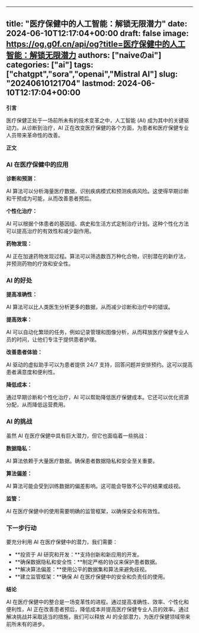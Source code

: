 
---
title: "医疗保健中的人工智能：解锁无限潜力"
date: 2024-06-10T12:17:04+00:00
draft: false
image: https://og.g0f.cn/api/og?title=医疗保健中的人工智能：解锁无限潜力
authors: ["naiveのai"]
categories: ["ai"]
tags: ["chatgpt","sora","openai","Mistral AI"]
slug: "20240610121704"
lastmod: 2024-06-10T12:17:04+00:00
---
**引言**

医疗保健正处于一场前所未有的技术变革之中，人工智能 (AI) 成为其中的关键驱动力。从诊断到治疗，AI 正在改变医疗保健的各个方面，为患者和医疗保健专业人员带来革命性的改善。

**正文**

### AI 在医疗保健中的应用

**诊断和预测：**

AI 算法可以分析海量医疗数据，识别疾病模式和预测疾病风险。这使得早期诊断和干预成为可能，从而改善患者预后。

**个性化治疗：**

AI 可以根据个体患者的基因组、病史和生活方式定制治疗计划。这种个性化方法可以提高治疗的有效性和减少副作用。

**药物发现：**

AI 正在加速药物发现过程。算法可以筛选数百万种化合物，识别潜在的新疗法，并预测药物的疗效和安全性。

### AI 的好处

**提高准确性：**

AI 算法可以比人类医生分析更多的数据，从而减少诊断和治疗中的错误。

**提高效率：**

AI 可以自动化繁琐的任务，例如记录管理和图像分析，从而释放医疗保健专业人员的时间，让他们专注于提供患者护理。

**改善患者体验：**

AI 驱动的虚拟助手可以为患者提供 24/7 支持，回答问题并安排预约。这可以提高患者满意度和便利性。

**降低成本：**

通过早期诊断和个性化治疗，AI 可以帮助降低医疗保健成本。它还可以优化资源分配，从而降低运营费用。

### AI 的挑战

虽然 AI 在医疗保健中具有巨大潜力，但它也面临着一些挑战：

**数据隐私：**

AI 算法依赖于大量医疗数据。确保患者数据隐私和安全至关重要。

**算法偏差：**

AI 算法可能会受到训练数据的偏差影响。这可能会导致不公平的结果或歧视。

**监管：**

AI 在医疗保健中的使用需要明确的监管框架，以确保安全和有效性。

### 下一步行动

要充分利用 AI 在医疗保健中的潜力，我们需要：

* **投资于 AI 研究和开发：**支持创新和新应用的开发。
* **确保数据隐私和安全性：**制定严格的协议来保护患者数据。
* **解决算法偏差：**使用公平的数据集和算法来避免歧视。
* **建立监管框架：**确保 AI 在医疗保健中的安全和负责任的使用。

**结论**

AI 在医疗保健中的整合是一场变革性的进程。通过提高准确性、效率、个性化和便利性，AI 正在改善患者预后，降低成本并提高医疗保健专业人员的效率。通过解决挑战并采取适当的措施，我们可以释放 AI 的全部潜力，为医疗保健领域带来前所未有的进步。